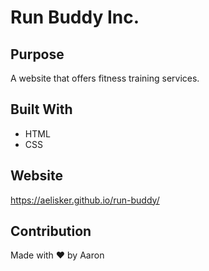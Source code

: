# Run Buddy Inc.

## Purpose
A website that offers fitness training services.

## Built With
* HTML
* CSS

## Website
https://aelisker.github.io/run-buddy/

## Contribution
Made with ❤️ by Aaron
